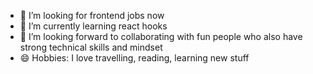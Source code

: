 - 🤔 I’m looking for frontend jobs now
- 🌱 I’m currently learning react hooks
- 👯 I’m looking forward to collaborating with fun people who also have strong technical skills and mindset
- 😄 Hobbies: I love travelling, reading, learning new stuff
